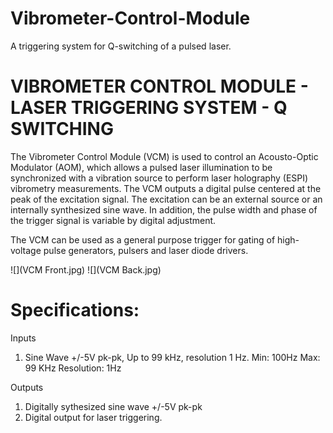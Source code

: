 # Vibrometer-Control-Module
A triggering system for Q-switching of a pulsed laser.

# VIBROMETER CONTROL MODULE - LASER TRIGGERING SYSTEM - Q SWITCHING

The Vibrometer Control Module (VCM) is used to control an Acousto-Optic Modulator (AOM), which allows a pulsed laser illumination to be synchronized with a vibration source to perform laser holography (ESPI) vibrometry measurements.  The VCM outputs a digital pulse centered at the peak of the excitation signal.  The excitation can be an external source or an internally synthesized sine wave.  In addition, the pulse width and phase of the trigger signal is variable by digital adjustment.

The VCM can be used as a general purpose trigger for gating of high-voltage pulse generators, pulsers and laser diode drivers.

![](VCM Front.jpg)
![](VCM Back.jpg)



# Specifications:

Inputs

1.  Sine Wave +/-5V pk-pk, Up to 99 kHz, resolution 1 Hz.
    Min:  100Hz
    Max:  99 KHz
    Resolution:  1Hz


Outputs

1.  Digitally sythesized sine wave +/-5V pk-pk
2.  Digital output for laser triggering.
